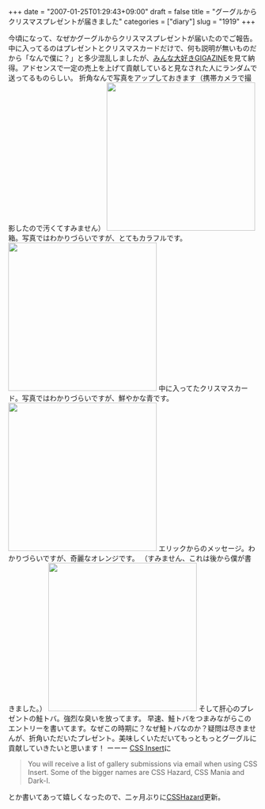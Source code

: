 +++
date = "2007-01-25T01:29:43+09:00"
draft = false
title = "グーグルからクリスマスプレゼントが届きました"
categories = ["diary"]
slug = "1919"
+++

今頃になって、なぜかグーグルからクリスマスプレゼントが届いたのでご報告。
中に入ってるのはプレゼントとクリスマスカードだけで、何も説明が無いものだから「なんで僕に？」と多少混乱しましたが、<a href="http://gigazine.net" target="_blank">みんな大好きGIGAZINE</a>を見て納得。アドセンスで一定の売上を上げて貢献していると見なされた人にランダムで送ってるものらしい。
折角なんで写真をアップしておきます（携帯カメラで撮影したので汚くてすみません）
<img src="http://ieiriblog.img.jugem.jp/20070125_276730.jpg" alt="" width="300" height="300" class="pict" />
箱。写真ではわかりづらいですが、とてもカラフルです。
<img src="http://ieiriblog.img.jugem.jp/20070125_276731.jpg" alt="" width="300" height="300" class="pict" />
中に入ってたクリスマスカード。写真ではわかりづらいですが、鮮やかな青です。
<img src="http://ieiriblog.img.jugem.jp/20070125_276732.jpg" alt="" width="300" height="300" class="pict" />
エリックからのメッセージ。わかりづらいですが、奇麗なオレンジです。
（すみません、これは後から僕が書きました。）
<img src="http://ieiriblog.img.jugem.jp/20070125_276733.jpg" alt="" width="300" height="300" class="pict" />
そして肝心のプレゼントの鮭トバ。強烈な臭いを放ってます。
早速、鮭トバをつまみながらこのエントリーを書いてます。なぜこの時期に？なぜ鮭トバなのか？疑問は尽きませんが、折角いただいたプレゼント。美味しくいただいてもっともっとグーグルに貢献していきたいと思います！
ーーー
<a href="http://cssinsert.com/" target="_blank">
CSS Insert</a>に<blockquote>You will receive a list of gallery submissions via email when using CSS Insert. Some of the bigger names are CSS Hazard, CSS Mania and Dark-I.</blockquote>とか書いてあって嬉しくなったので、二ヶ月ぶりに<a href="http://csshazard.com/" target="_blank">CSSHazard</a>更新。
